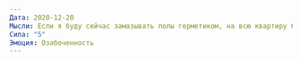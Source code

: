 ```yaml
---
Дата: 2020-12-20
Мысли: Если я буду сейчас замазывать полы герметиком, на всю квартиру будет вонять уксусом. Если я её приглашу домой, ей станет неприятно, и она уйдёт. Вероятнее всего, я в таком случае вовсе не буду приглашать её домой. Или лучше отложу эту операцию
Сила: "5"
Эмоция: Озабоченность
---
```

